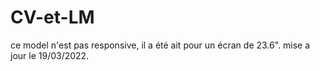 # CV-et-LM
ce model n'est pas responsive, il a été ait pour un écran de 23.6".
mise a jour le 19/03/2022.